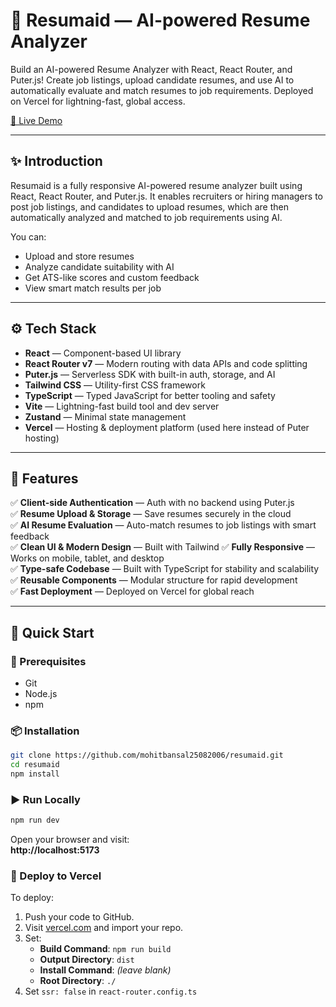 # 🧠 Resumaid — AI-powered Resume Analyzer

Build an AI-powered Resume Analyzer with React, React Router, and Puter.js! Create job listings, upload candidate resumes, and use AI to automatically evaluate and match resumes to job requirements. Deployed on Vercel for lightning-fast, global access.

[🚀 Live Demo](https://resumaid-ten.vercel.app/)

---

## ✨ Introduction

Resumaid is a fully responsive AI-powered resume analyzer built using React, React Router, and Puter.js. It enables recruiters or hiring managers to post job listings, and candidates to upload resumes, which are then automatically analyzed and matched to job requirements using AI.

You can:
- Upload and store resumes
- Analyze candidate suitability with AI
- Get ATS-like scores and custom feedback
- View smart match results per job

---

## ⚙️ Tech Stack

- **React** — Component-based UI library
- **React Router v7** — Modern routing with data APIs and code splitting
- **Puter.js** — Serverless SDK with built-in auth, storage, and AI
- **Tailwind CSS** — Utility-first CSS framework
- **TypeScript** — Typed JavaScript for better tooling and safety
- **Vite** — Lightning-fast build tool and dev server
- **Zustand** — Minimal state management
- **Vercel** — Hosting & deployment platform (used here instead of Puter hosting)

---

## 🔋 Features

✅ **Client-side Authentication** — Auth with no backend using Puter.js  
✅ **Resume Upload & Storage** — Save resumes securely in the cloud  
✅ **AI Resume Evaluation** — Auto-match resumes to job listings with smart feedback  
✅ **Clean UI & Modern Design** — Built with Tailwind
✅ **Fully Responsive** — Works on mobile, tablet, and desktop  
✅ **Type-safe Codebase** — Built with TypeScript for stability and scalability  
✅ **Reusable Components** — Modular structure for rapid development  
✅ **Fast Deployment** — Deployed on Vercel for global reach

---

## 🤸 Quick Start

### 🔧 Prerequisites

- Git
- Node.js
- npm

### 📦 Installation

```bash
git clone https://github.com/mohitbansal25082006/resumaid.git
cd resumaid
npm install
```

### ▶️ Run Locally

```bash
npm run dev
```

Open your browser and visit:  
**http://localhost:5173**

### 🚀 Deploy to Vercel

To deploy:

1. Push your code to GitHub.
2. Visit [vercel.com](https://vercel.com) and import your repo.
3. Set:
   - **Build Command**: `npm run build`
   - **Output Directory**: `dist`
   - **Install Command**: *(leave blank)*
   - **Root Directory**: `./`
4. Set `ssr: false` in `react-router.config.ts`
